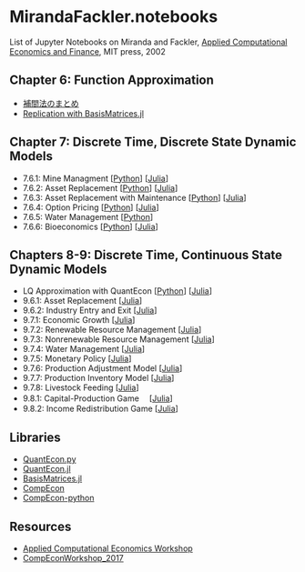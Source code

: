 
# MirandaFackler.notebooks
List of Jupyter Notebooks on
Miranda and Fackler,
[Applied Computational Economics and Finance](http://www4.ncsu.edu/~pfackler/compecon/),
MIT press, 2002

## Chapter 6: Function Approximation

* [補間法のまとめ](http://nbviewer.jupyter.org/github/EikiTakigawa/Exercise5/blob/master/補間法.ipynb)
* [Replication with BasisMatrices.jl](http://nbviewer.jupyter.org/github/OyamaZemi/exercises2016/blob/master/ex06/basis_matrices_demo.ipynb)

## Chapter 7: Discrete Time, Discrete State Dynamic Models

* 7.6.1: Mine Managment
  [[Python](http://nbviewer.jupyter.org/github/QuantEcon/QuantEcon.notebooks/blob/master/ddp_ex_MF_7_6_1_py.ipynb)]
  [[Julia](http://nbviewer.jupyter.org/github/QuantEcon/QuantEcon.notebooks/blob/master/ddp_ex_MF_7_6_1_jl.ipynb)]
* 7.6.2: Asset Replacement
  [[Python](http://nbviewer.jupyter.org/github/QuantEcon/QuantEcon.notebooks/blob/master/ddp_ex_MF_7_6_2_py.ipynb)]
  [[Julia](http://nbviewer.jupyter.org/github/QuantEcon/QuantEcon.notebooks/blob/master/ddp_ex_MF_7_6_2_jl.ipynb)]
* 7.6.3: Asset Replacement with Maintenance
  [[Python](http://nbviewer.jupyter.org/github/QuantEcon/QuantEcon.notebooks/blob/master/ddp_ex_MF_7_6_3_py.ipynb)]
  [[Julia](http://nbviewer.jupyter.org/github/QuantEcon/QuantEcon.notebooks/blob/master/ddp_ex_MF_7_6_3_jl.ipynb)]
* 7.6.4: Option Pricing
  [[Python](http://nbviewer.jupyter.org/github/QuantEcon/QuantEcon.notebooks/blob/master/ddp_ex_MF_7_6_4_py.ipynb)]
  [[Julia](http://nbviewer.jupyter.org/github/QuantEcon/QuantEcon.notebooks/blob/master/ddp_ex_MF_7_6_4_jl.ipynb)]
* 7.6.5: Water Management
  [[Python](http://nbviewer.jupyter.org/github/QuantEcon/QuantEcon.notebooks/blob/master/ddp_ex_MF_7_6_5_py.ipynb)]
* 7.6.6: Bioeconomics
  [[Python](http://nbviewer.jupyter.org/github/QuantEcon/QuantEcon.notebooks/blob/master/ddp_ex_MF_7_6_6_py.ipynb)]
  [[Julia](http://nbviewer.jupyter.org/github/QuantEcon/QuantEcon.notebooks/blob/master/ddp_ex_MF_7_6_6_jl.ipynb)]

## Chapters 8-9: Discrete Time, Continuous State Dynamic Models

* LQ Approximation with QuantEcon
  [[Python](http://nbviewer.jupyter.org/github/OyamaZemi/MirandaFackler.notebooks/blob/master/lqapprox/lqapprox_py.ipynb)]
  [[Julia](http://nbviewer.jupyter.org/github/OyamaZemi/MirandaFackler.notebooks/blob/master/lqapprox/lqapprox_jl.ipynb)]
* 9.6.1: Asset Replacement
  [[Julia](http://nbviewer.jupyter.org/github/NTsuchiya0127/ex03/blob/master/9.6.1%20Asset%20Replacement.ipynb)]
* 9.6.2: Industry Entry and Exit
  [[Julia](http://nbviewer.jupyter.org/github/EikiTakigawa/Exercise5/blob/master/MF_9_6_2.ipynb)]
* 9.7.1: Economic Growth
  [[Julia](http://nbviewer.jupyter.org/github/m21kosumi/8.4.1-9.7.1-Economic-Growth/blob/master/8.4.1-9.7.1%20Economic%20Growth.ipynb)]
* 9.7.2: Renewable Resource Management
  [[Julia](http://nbviewer.jupyter.org/github/IoriS/DDP/blob/master/9.7.2%20Renewable%20Resource%20Management.ipynb?flush_cache=true)]
* 9.7.3: Nonrenewable Resource Management
  [[Julia](http://nbviewer.jupyter.org/github/masashitshit/Dynamic-Programming/blob/master/Nonrenewable%20Resource%20Management.ipynb)]
* 9.7.4: Water Management
  [[Julia](http://nbviewer.jupyter.org/github/R-Tsushima/Water_Management.jl/blob/master/src/Water_Management.jl.ipynb)]
* 9.7.5: Monetary Policy
  [[Julia](https://nbviewer.jupyter.org/github/taneaki/MonetaryPolicy.jl/blob/master/9.7.5-Monetary-Policy.ipynb)]
* 9.7.6: Production Adjustment Model
  [[Julia](http://nbviewer.jupyter.org/github/4kizuki/PAM.jl/blob/master/9.7.6-Production-Adjustment-Model.ipynb)]
* 9.7.7: Production Inventory Model
  [[Julia](http://nbviewer.jupyter.org/github/hirokikanamaru/ProductionInventory.jl/blob/master/Production-Inventory.ipynb)]
* 9.7.8: Livestock Feeding
  [[Julia](https://nbviewer.jupyter.org/github/myuuuuun/MirandaFackler/blob/master/ddp_ex_MF_9_7_8_jl.ipynb)]
* 9.8.1: Capital-Production Game
　[[Julia](http://nbviewer.jupyter.org/github/ellenjunghyunkim/exercises2017/blob/master/Capital%20Production%20Game.ipynb)]
* 9.8.2: Income Redistribution Game
  [[Julia](http://nbviewer.jupyter.org/github/keiikegami/IRG/blob/master/share_game.ipynb)]
  

## Libraries

* [QuantEcon.py](https://github.com/QuantEcon/QuantEcon.py)
* [QuantEcon.jl](https://github.com/QuantEcon/QuantEcon.jl)
* [BasisMatrices.jl](https://github.com/QuantEcon/BasisMatrices.jl)
* [CompEcon](https://github.com/PaulFackler/CompEcon)
* [CompEcon-python](https://github.com/randall-romero/CompEcon-python)

## Resources

* [Applied Computational Economics Workshop](http://compeconworkshop.org)
* [CompEconWorkshop_2017](https://github.com/NYUEcon/CompEconWorkshop_2017)
